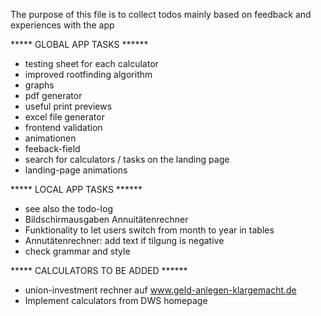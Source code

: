 The purpose of this file is to collect todos mainly based on feedback and experiences with the app 


***** GLOBAL APP TASKS ******
* testing sheet for each calculator
* improved rootfinding algorithm
* graphs
* pdf generator 
* useful print previews
* excel file generator
* frontend validation
* animationen
* feeback-field
* search for calculators / tasks on the landing page
* landing-page animations




***** LOCAL APP TASKS ******
* see also the todo-log
* Bildschirmausgaben Annuitätenrechner
* Funktionality to let users switch from month to year in tables
* Annutätenrechner: add text if tilgung is negative
* check grammar and style





***** CALCULATORS TO BE ADDED ******
* union-investment rechner auf www.geld-anlegen-klargemacht.de
* Implement calculators from DWS homepage